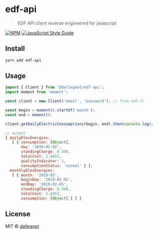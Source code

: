 # edf-api

> EDF API client reverse engineered for javascript

[![NPM](https://img.shields.io/npm/v/edf-api.svg)](https://www.npmjs.com/package/edf-api) [![JavaScript Style Guide](https://img.shields.io/badge/code_style-standard-brightgreen.svg)](https://standardjs.com)

## Install

```bash
yarn add edf-api
```

## Usage

```js
import { Client } from '@dallegoet/edf-api';
import moment from 'moment';

const client = new Client('email', 'password'); // from edf.fr

const begin = moment().startOf('month');
const end = moment();

client.getDailyElectricConsumptions(begin, end).then(console.log);

// output
{ dailyElecEnergies:
   [ { consumption: [Object],
       day: '2019-02-02',
       standingCharge: 0.368,
       totalCost: 2.8453,
       qualityIndicator: 1,
       consumptionStatus: 'normal' } ],
  monthlyElecEnergies:
   [ { month: '2019-02',
       beginDay: '2019-02-01',
       endDay: '2019-02-05',
       standingCharge: 0.368,
       totalCost: 2.8453,
       consumption: [Object] } ] }
```

## License

MIT © [dallegoet](https://github.com/dallegoet)
